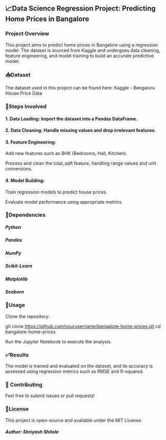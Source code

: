 ## 📈Data Science Regression Project: Predicting Home Prices in Bangalore

### Project Overview

This project aims to predict home prices in Bangalore using a regression model. The dataset is sourced from Kaggle and undergoes data cleaning, feature engineering, and model training to build an accurate predictive model.

### 📥Dataset

The dataset used in this project can be found here:
Kaggle - Bengaluru House Price Data  

### 🔧Steps Involved

#### 1. Data Loading: Import the dataset into a Pandas DataFrame.

#### 2. Data Cleaning: Handle missing values and drop irrelevant features.

#### 3. Feature Engineering:

Add new features such as BHK (Bedrooms, Hall, Kitchen).

Process and clean the total_sqft feature, handling range values and unit conversions.

#### 4. Model Building:

Train regression models to predict house prices.

Evaluate model performance using appropriate metrics.  

### 📃Dependencies

##### **Python**

##### **Pandas**

##### **NumPy**

##### **Scikit-Learn**

##### **Matplotlib**

##### **Seaborn**  

### 🚀Usage

Clone the repository:

git clone https://github.com/yourusername/bangalore-home-prices.git
cd bangalore-home-prices

Run the Jupyter Notebook to execute the analysis.  

### ✅Results
The model is trained and evaluated on the dataset, and its accuracy is assessed using regression metrics such as RMSE and R-squared.  

### 🤝 Contributing
Feel free to submit issues or pull requests!  

### 📜License
This project is open-source and available under the MIT License.  

##### Author: Shriyash Shitole 

